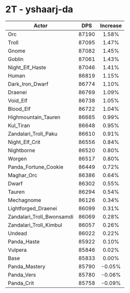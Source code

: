 # 2T - yshaarj-da
| Actor | DPS | Increase |
|---|:---:|:---:|
|Orc|87190|1.58%|
|Troll|87095|1.47%|
|Gnome|87082|1.45%|
|Goblin|87061|1.43%|
|Night_Elf_Haste|87046|1.41%|
|Human|86819|1.15%|
|Dark_Iron_Dwarf|86774|1.10%|
|Draenei|86769|1.09%|
|Void_Elf|86738|1.05%|
|Blood_Elf|86722|1.04%|
|Highmountain_Tauren|86685|0.99%|
|Kul_Tiran|86648|0.95%|
|Zandalari_Troll_Paku|86610|0.91%|
|Night_Elf_Crit|86556|0.84%|
|Nightborne|86520|0.80%|
|Worgen|86517|0.80%|
|Panda_Fortune_Cookie|86449|0.72%|
|Maghar_Orc|86386|0.64%|
|Dwarf|86302|0.55%|
|Tauren|86294|0.54%|
|Mechagnome|86126|0.34%|
|Lightforged_Draenei|86099|0.31%|
|Zandalari_Troll_Bwonsamdi|86069|0.28%|
|Zandalari_Troll_Kimbul|86057|0.26%|
|Undead|86022|0.22%|
|Panda_Haste|85922|0.10%|
|Vulpera|85846|0.02%|
|Base|85833|0.00%|
|Panda_Mastery|85790|-0.05%|
|Panda_Vers|85780|-0.06%|
|Panda_Crit|85758|-0.09%|
